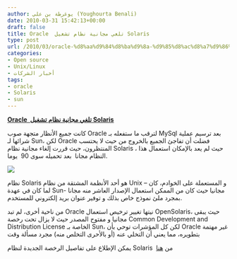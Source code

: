 ```yaml
---
author: يوغرطة بن علي (Youghourta Benali)
date: 2010-03-31 15:42:13+00:00
draft: false
title: Oracle  تلغي مجانية نظام تشغيل Solaris
type: post
url: /2010/03/oracle-%d8%aa%d9%84%d8%ba%d9%8a-%d9%85%d8%ac%d8%a7%d9%86%d9%8a%d8%a9-%d9%86%d8%b8%d8%a7%d9%85-%d8%aa%d8%b4%d8%ba%d9%8a%d9%84-solaris/
categories:
- Open source
- Unix/Linux
- أخبار الشركات
tags:
- oracle
- Solaris
- sun
---
```


[**Oracle  تلغي مجانية نظام تشغيل Solaris**](http://www.it-scoop.com/2010/03/oracle-%d8%aa%d9%84%d8%ba%d9%8a-%d9%85%d8%ac%d8%a7%d9%86%d9%8a%d8%a9-%d9%86%d8%b8%d8%a7%d9%85-%d8%aa%d8%b4%d8%ba%d9%8a%d9%84-solaris/)


كانت جميع الأنظار متجهة صوب Oracle لترقب ما ستفعله بـ MySql بعد ترسيم عملية شرائها لـ Sun، لكن Oracle فضلت أن تفاجئ الجميع بالخروج من حيث لا يحتسب المنتظرون، حيث قررت إلغاء مجانية نظام Solaris ، حيث لم يعد بالإمكان استعمال هذا النظام مجانا  بعد تحميله سوى 90  يوما.

[![](http://www.it-scoop.com/wp-content/uploads/2010/03/solaris_logo.png)
](http://www.it-scoop.com/2010/03/oracle-%d8%aa%d9%84%d8%ba%d9%8a-%d9%85%d8%ac%d8%a7%d9%86%d9%8a%d8%a9-%d9%86%d8%b8%d8%a7%d9%85-%d8%aa%d8%b4%d8%ba%d9%8a%d9%84-solaris/)

نظام Solaris هو أحد الأنظمة المشتقة من نظام Unix و المستعملة على الخوادم، كان –لما كان في عهدة Sun- مجانيا حيث كان من الممكن استعمال الإصدار العاشر منه مجانا بمجرد ملئ نموذج خاص بذلك و توفير عنوان بريد إلكتروني للمستخدم.

من ناحية أخرى، لم تبد Oracle نيتها تغيير ترخيص استعمال OpenSolaris، حيث يبقى مجانيا و مفتوح المصدر حيث لا يزال تحت رخصة Common Development and Distribution License الخاصة بـ Sun، لكن كل المؤشرات توحي بأن Oracle غير مهتمة بتطويره، مما يعني أن التخلي عنه (أو بالأحرى التخلص منه) مجرد مسألة وقت

يمكن الإطلاع على تفاصيل الرخصة الجديدة لنظام Solaris  من [هنا](http://www.sun.com/software/solaris/popup.jsp?info=17)
